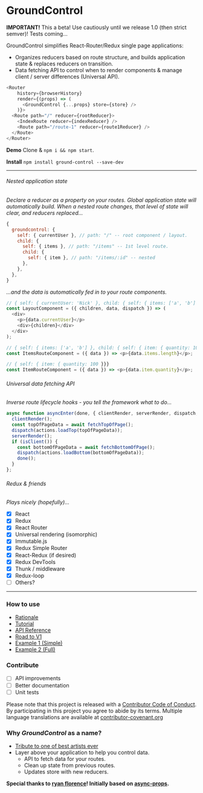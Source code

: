 # GroundControl

**IMPORTANT!** This a beta! Use cautiously until we release 1.0 (then strict semver)! Tests coming...

GroundControl simplifies React-Router/Redux single page applications:

- Organizes reducers based on route structure, and builds application state & replaces reducers on transition.
- Data fetching API to control when to render components & manage client / server differences (Universal API).

```javascript
<Router
    history={browserHistory}
    render={(props) => (
      <GroundControl {...props} store={store} />
    )}>
  <Route path="/" reducer={rootReducer}>
    <IndexRoute reducer={indexReducer} />
    <Route path="/route-1" reducer={route1Reducer} />
  </Route>
</Router>
```

**Demo** Clone & ```npm i && npm start```.

**Install** ```npm install ground-control --save-dev```

---

###### Nested application state
*Declare a reducer as a property on your routes. Global application state will automatically build. When a nested route changes, that level of state will clear, and reducers replaced...*
```javascript
{
  groundcontrol: {
    self: { currentUser }, // path: "/" -- root component / layout.
    child: {
      self: { items }, // path: "/items" -- 1st level route.
      child: {
        self: { item }, // path: "/items/:id" -- nested
      },
    },
  },
}
```

*...and the data is automatically fed in to your route components.*
```javascript
// { self: { currentUser: 'Nick' }, child: { self: { items: ['a', 'b'] }, child: { self: { item: { quantity: 100 }}}}}
const LayoutComponent = ({ children, data, dispatch }) => (
  <div>
    <p>{data.currentUser}</p>
    <div>{children}</div>
  </div>
);

// { self: { items: ['a', 'b'] }, child: { self: { item: { quantity: 100 }}}}
const ItemsRouteComponent = ({ data }) => <p>{data.items.length}</p>;

// { self: { item: { quantity: 100 }}}
const ItemRouteComponent = ({ data }) => <p>{data.item.quantity}</p>;
```

###### Universal data fetching API
*Inverse route lifecycle hooks - you tell the framework what to do...*
```javascript
async function asyncEnter(done, { clientRender, serverRender, dispatch, isClient }) => {
  clientRender();
  const topOfPageData = await fetchTopOfPage();
  dispatch(actions.loadTop(topOfPageData));
  serverRender();
  if (isClient()) {
    const bottomOfPageData = await fetchBottomOfPage();
    dispatch(actions.loadBottom(bottomOfPageData));
    done();
  }
};
```

###### Redux & friends
*Plays nicely (hopefully)...*

- [x] React
- [x] Redux
- [x] React Router
- [x] Universal rendering (isomorphic)
- [x] Immutable.js
- [x] Redux Simple Router
- [x] React-Redux (if desired)
- [x] Redux DevTools
- [x] Thunk / middleware
- [x] Redux-loop
- [ ] Others?

---

### How to use
- [Rationale](https://github.com/raisemarketplace/ground-control/wiki/Rationale)
- [Tutorial](https://github.com/raisemarketplace/ground-control/wiki/Tutorial)
- [API Reference](https://github.com/raisemarketplace/ground-control/wiki/API-Reference)
- [Road to V1](https://github.com/raisemarketplace/ground-control/wiki/Road-to-V1)
- [Example 1 (Simple)](examples/simple)
- [Example 2 (Full)](examples/full)

### Contribute
- [ ] API improvements
- [ ] Better documentation
- [ ] Unit tests

Please note that this project is released with a [Contributor Code of
Conduct](CODE_OF_CONDUCT.md). By participating in this project you agree to
abide by its terms. Multiple language translations are available at
[contributor-covenant.org](http://contributor-covenant.org/version/1/3/0/i18n/)

### Why *GroundControl* as a name?
- [Tribute to one of best artists ever](https://www.youtube.com/watch?v=D67kmFzSh_o)
- Layer above your application to help you control data.
  - API to fetch data for your routes.
  - Clean up state from previous routes.
  - Updates store with new reducers.

**Special thanks to [ryan florence](https://github.com/ryanflorence)! Initially based on [async-props](https://github.com/rackt/async-props).**
